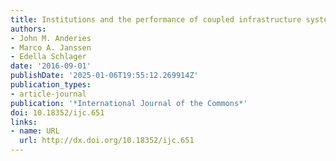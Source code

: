 ```yaml
---
title: Institutions and the performance of coupled infrastructure systems
authors:
- John M. Anderies
- Marco A. Janssen
- Edella Schlager
date: '2016-09-01'
publishDate: '2025-01-06T19:55:12.269914Z'
publication_types:
- article-journal
publication: '*International Journal of the Commons*'
doi: 10.18352/ijc.651
links:
- name: URL
  url: http://dx.doi.org/10.18352/ijc.651
---
```

